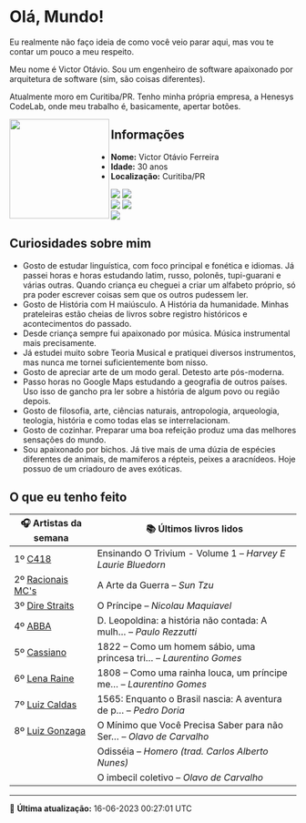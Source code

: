 # Olá, Mundo!

Eu realmente não faço ideia de como você veio parar aqui, mas vou te contar um pouco a meu respeito.

Meu nome é Victor Otávio. Sou um engenheiro de software apaixonado por arquitetura de software (sim, são coisas diferentes).

Atualmente moro em Curitiba/PR. Tenho minha própria empresa, a Henesys CodeLab, onde meu trabalho é, basicamente, apertar botões.

<img align="left" src="https://github.com/vctrtvfrrr/vctrtvfrrr/raw/master/octocat.png" alt="" width="175" />

## Informações

- **Nome:** Victor Otávio Ferreira
- **Idade:** 30 anos
- **Localização:** Curitiba/PR

[![](https://img.shields.io/badge/LinkedIn-victorotavio-blue)](https://www.linkedin.com/in/victorotavio/) [![](https://img.shields.io/badge/Twitter-@vctrtvfrrr-blue)](https://twitter.com/vctrtvfrrr)  
[![](https://img.shields.io/badge/GitHub-vctrtvfrrr-24292e)](https://github.com/vctrtvfrrr) [![](https://img.shields.io/badge/GitLab-vctrtvfrrr-ec5d16)](https://gitlab.com/vctrtvfrrr)  
[![](https://img.shields.io/badge/Email-victor@otavioferreira.com.br-red)](mailto:victor@otavioferreira.com.br)  

## Curiosidades sobre mim

-   Gosto de estudar linguística, com foco principal e fonética e idiomas. Já passei horas e horas estudando latim, russo, polonês, tupi-guarani e várias outras. Quando criança eu cheguei a criar um alfabeto próprio, só pra poder escrever coisas sem que os outros pudessem ler.
-   Gosto de História com H maiúsculo. A História da humanidade. Minhas prateleiras estão cheias de livros sobre registro históricos e acontecimentos do passado.
-   Desde criança sempre fui apaixonado por música. Música instrumental mais precisamente.
-   Já estudei muito sobre Teoria Musical e pratiquei diversos instrumentos, mas nunca me tornei suficientemente bom nisso.
-   Gosto de apreciar arte de um modo geral. Detesto arte pós-moderna.
-   Passo horas no Google Maps estudando a geografia de outros países. Uso isso de gancho pra ler sobre a história de algum povo ou região depois.
-   Gosto de filosofia, arte, ciências naturais, antropologia, arqueologia, teologia, história e como todas elas se interrelacionam.
-   Gosto de cozinhar. Preparar uma boa refeição produz uma das melhores sensações do mundo.
-   Sou apaixonado por bichos. Já tive mais de uma dúzia de espécies diferentes de animais, de mamiferos a répteis, peixes a aracnídeos. Hoje possuo de um criadouro de aves exóticas.


## O que eu tenho feito

|                      🎧 Artistas da semana                      |                      📚 Últimos livros lidos                      |
|-----------------------------------------------------------------|-------------------------------------------------------------------|
| 1º [C418](https://www.last.fm/music/C418)                       | Ensinando O Trivium - Volume 1	–	_Harvey E Laurie Bluedorn_         |
| 2º [Racionais MC's](https://www.last.fm/music/Racionais+MC%27s) | A Arte da Guerra	–	_Sun Tzu_                                        |
| 3º [Dire Straits](https://www.last.fm/music/Dire+Straits)       | O Príncipe	–	_Nicolau Maquiavel_                                    |
| 4º [ABBA](https://www.last.fm/music/ABBA)                       | D. Leopoldina: a história não contada: A mulh…	–	_Paulo Rezzutti_   |
| 5º [Cassiano](https://www.last.fm/music/Cassiano)               | 1822 – Como um homem sábio, uma princesa tri…	–	_Laurentino Gomes_  |
| 6º [Lena Raine](https://www.last.fm/music/Lena+Raine)           | 1808 – Como uma rainha louca, um príncipe me…	–	_Laurentino Gomes_  |
| 7º [Luiz Caldas](https://www.last.fm/music/Luiz+Caldas)         | 1565: Enquanto o Brasil nascia: A aventura de p…	–	_Pedro Doria_    |
| 8º [Luiz Gonzaga](https://www.last.fm/music/Luiz+Gonzaga)       | O Mínimo que Você Precisa Saber para não Ser…	–	_Olavo de Carvalho_ |
|                                                                 | Odisséia	–	_Homero (trad. Carlos Alberto Nunes)_                    |
|                                                                 | O imbecil coletivo	–	_Olavo de Carvalho_                            |


---

🚀 **Última atualização:** 16-06-2023 00:27:01 UTC